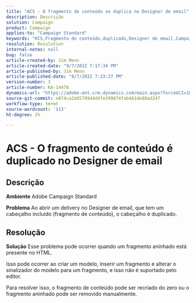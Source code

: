 ```yaml
---
title: "ACS - O fragmento de conteúdo se duplica no Designer de email"
description: Descrição
solution: Campaign
product: Campaign
applies-to: "Campaign Standard"
keywords: "KCS,Fragmento de conteúdo,duplicado,Designer de email,Campaign Standard"
resolution: Resolution
internal-notes: null
bug: false
article-created-by: Jim Menn
article-created-date: "9/7/2022 7:17:34 PM"
article-published-by: Jim Menn
article-published-date: "9/7/2022 7:33:27 PM"
version-number: 3
article-number: KA-14478
dynamics-url: "https://adobe-ent.crm.dynamics.com/main.aspx?forceUCI=1&pagetype=entityrecord&etn=knowledgearticle&id=2ce9b3b5-e12e-ed11-9db1-0022480866ad"
source-git-commit: e8f4ca2dd578944d4fe399074fab461de88ad247
workflow-type: tm+mt
source-wordcount: '113'
ht-degree: 2%

---
```


# ACS - O fragmento de conteúdo é duplicado no Designer de email

## Descrição


<b>Ambiente</b>
Adobe Campaign Standard

<b>Problema</b>
Ao abrir um delivery no Designer de email, que tem um cabeçalho incluído (fragmento de conteúdo), o cabeçalho é duplicado.


## Resolução


<b>Solução</b>
Esse problema pode ocorrer quando um fragmento aninhado está presente no HTML.

Isso pode ocorrer ao criar um modelo, inserir um fragmento e alterar o sinalizador do modelo para um fragmento, e isso não é suportado pelo editor.

Para resolver isso, o fragmento de conteúdo pode ser recriado do zero ou o fragmento aninhado pode ser removido manualmente.
